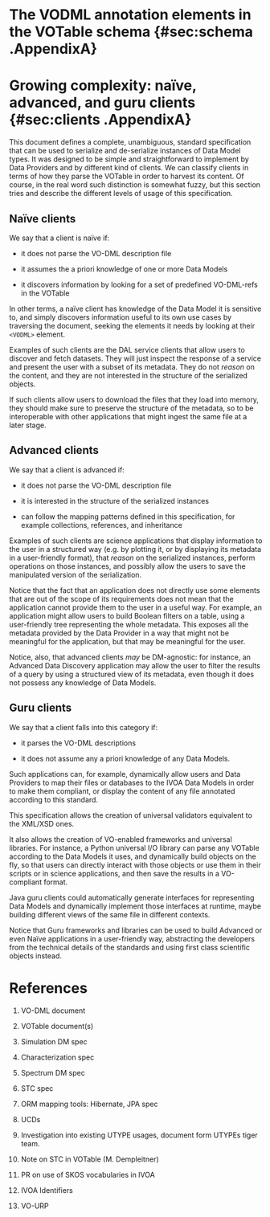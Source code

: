 The VODML annotation elements in the VOTable schema {#sec:schema .AppendixA}
===================================================

<!--
``` {include=utils/votable-additions.xml .xml .numberLines}
VODML additions to the VOTable schema.
```
-->

Growing complexity: naïve, advanced, and guru clients {#sec:clients .AppendixA}
=====================================================

This document defines a complete, unambiguous, standard specification
that can be used to serialize and de-serialize instances of Data Model
types. It was designed to be simple and straightforward to implement by
Data Providers and by different kind of clients. We can classify clients
in terms of how they parse the VOTable in order to harvest its content.
Of course, in the real word such distinction is somewhat fuzzy, but this
section tries and describe the different levels of usage of this
specification.

Naïve clients
-------------

We say that a client is naïve if:

  * it does not parse the VO-DML description file

  * it assumes the a priori knowledge of one or more Data Models

  * it discovers information by looking for a set of predefined
    VO-DML-refs in the VOTable

In other terms, a naïve client has knowledge of the Data Model it is
sensitive to, and simply discovers information useful to its own use
cases by traversing the document, seeking the elements it needs by
looking at their `<VODML>` element.

Examples of such clients are the DAL service clients that allow users to
discover and fetch datasets. They will just inspect the response of a
service and present the user with a subset of its metadata. They do not
*reason* on the content, and they are not interested in the structure of
the serialized objects.

If such clients allow users to download the files that they load into
memory, they should make sure to preserve the structure of the metadata,
so to be interoperable with other applications that might ingest the
same file at a later stage.

Advanced clients
----------------

We say that a client is advanced if:

  * it does not parse the VO-DML description file

  * it is interested in the structure of the serialized instances

  * can follow the mapping patterns defined in this specification, for
    example collections, references, and inheritance

Examples of such clients are science applications that display
information to the user in a structured way (e.g. by plotting it, or by
displaying its metadata in a user-friendly format), that *reason* on the
serialized instances, perform operations on those instances, and
possibly allow the users to save the manipulated version of the
serialization.

Notice that the fact that an application does not directly use some
elements that are out of the scope of its requirements does not mean
that the application cannot provide them to the user in a useful way.
For example, an application might allow users to build Boolean filters
on a table, using a user-friendly tree representing the whole metadata.
This exposes all the metadata provided by the Data Provider in a way
that might not be meaningful for the application, but that may be
meaningful for the user.

Notice, also, that advanced clients *may* be DM-agnostic: for instance,
an Advanced Data Discovery application may allow the user to filter the
results of a query by using a structured view of its metadata, even
though it does not possess any knowledge of Data Models.

Guru clients
------------

We say that a client falls into this category if:

  * it parses the VO-DML descriptions

  * it does not assume any a priori knowledge of any Data Models.

Such applications can, for example, dynamically allow users and Data
Providers to map their files or databases to the IVOA Data Models in
order to make them compliant, or display the content of any file
annotated according to this standard.

This specification allows the creation of universal validators
equivalent to the XML/XSD ones.

It also allows the creation of VO-enabled frameworks and universal
libraries. For instance, a Python universal I/O library can parse any
VOTable according to the Data Models it uses, and dynamically build
objects on the fly, so that users can directly interact with those
objects or use them in their scripts or in science applications, and
then save the results in a VO-compliant format.

Java guru clients could automatically generate interfaces for
representing Data Models and dynamically implement those interfaces at
runtime, maybe building different views of the same file in different
contexts.

Notice that Guru frameworks and libraries can be used to build Advanced
or even Naïve applications in a user-friendly way, abstracting the
developers from the technical details of the standards and using first
class scientific objects instead.

References
==========

1.  <span id="_Ref412877457" class="anchor"></span>VO-DML document

2.  <span id="_Ref417881604" class="anchor"></span>VOTable document(s)

3.  <span id="_Ref417883681" class="anchor"></span>Simulation DM spec

4.  Characterization spec

5.  Spectrum DM spec

6.  STC spec

7.  <span id="_Ref417880637" class="anchor"></span>ORM mapping tools:
    Hibernate, JPA spec

8.  <span id="_Ref413820347" class="anchor"></span>UCDs

9.  <span id="_Ref413820452" class="anchor"></span>Investigation into
    existing UTYPE usages, document form UTYPEs tiger team.

10. <span id="_Ref413820652" class="anchor"></span>Note on STC in
    VOTable (M. Dempleitner)

11. <span id="_Ref414176449" class="anchor"></span>PR on use of SKOS
    vocabularies in IVOA

12. <span id="_Ref414949253" class="anchor"></span>IVOA Identifiers

13. <span id="_Ref417883709" class="anchor"></span>VO-URP
